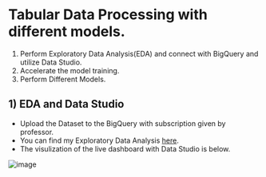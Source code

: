# Tabular Data Processing with different models.
1) Perform Exploratory Data Analysis(EDA) and connect with BigQuery and utilize Data Studio.
2) Accelerate the model training.
3) Perform Different Models. 

## 1) EDA and Data Studio
- Upload the Dataset to the BigQuery with subscription given by professor.
- You can find my Exploratory Data Analysis [here](https://github.com/PLEX-GR00T/Machine_Learning/blob/main/BigQuery_with_EDA.ipynb).
- The visulization of the live dashboard with Data Studio is below.

![image](https://github.com/PLEX-GR00T/Machine_Learning/blob/main/outputs/DataStudio%20EDA.png)

